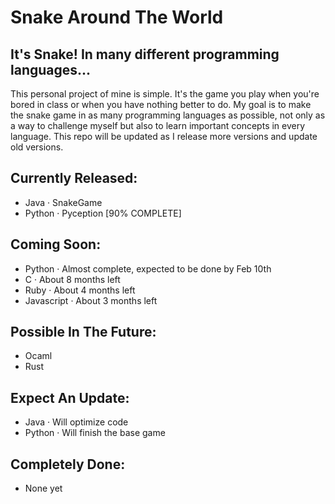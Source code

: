 # Snake Around The World
## It's Snake! In many different programming languages...

This personal project of mine is simple. It's the game you play when you're bored in class or when you have nothing better to do. My goal is to make the snake game in as many programming languages as possible, not only as a way to challenge myself but also to learn important concepts in every language. This repo will be updated as I release more versions and update old versions.

## Currently Released:
- Java · SnakeGame
- Python · Pyception [90% COMPLETE]

## Coming Soon:
- Python · Almost complete, expected to be done by Feb 10th 
- C · About 8 months left
- Ruby · About 4 months left
- Javascript · About 3 months left

## Possible In The Future:
- Ocaml
- Rust

## Expect An Update:
- Java · Will optimize code
- Python · Will finish the base game

## Completely Done:
- None yet
